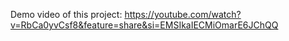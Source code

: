 Demo video of this project: https://youtube.com/watch?v=RbCa0yvCsf8&feature=share&si=EMSIkaIECMiOmarE6JChQQ
